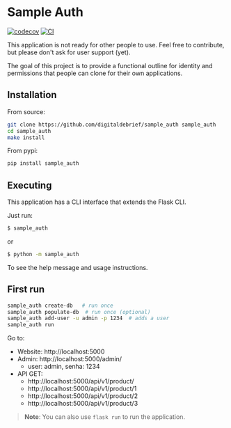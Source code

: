 # Sample Auth

[![codecov](https://codecov.io/gh/digitaldebrief/sample_auth/branch/main/graph/badge.svg?token=EPA1HFLD38)](https://codecov.io/gh/digitaldebrief/sample_auth)
[![CI](https://github.com/digitaldebrief/sample_auth/actions/workflows/main.yml/badge.svg)](https://github.com/digitaldebrief/sample_auth/actions/workflows/main.yml)


This application is not ready for other people to use. Feel free to contribute, but please don't ask for user support (yet).

The goal of this project is to provide a functional outline for identity and permissions that people can clone for their own applications.

## Installation

From source:

```bash
git clone https://github.com/digitaldebrief/sample_auth sample_auth
cd sample_auth
make install
```

From pypi:

```bash
pip install sample_auth
```

## Executing

This application has a CLI interface that extends the Flask CLI.

Just run:

```bash
$ sample_auth
```

or

```bash
$ python -m sample_auth
```

To see the help message and usage instructions.

## First run

```bash
sample_auth create-db   # run once
sample_auth populate-db  # run once (optional)
sample_auth add-user -u admin -p 1234  # adds a user
sample_auth run
```

Go to:

- Website: http://localhost:5000
- Admin: http://localhost:5000/admin/
  - user: admin, senha: 1234
- API GET:
  - http://localhost:5000/api/v1/product/
  - http://localhost:5000/api/v1/product/1
  - http://localhost:5000/api/v1/product/2
  - http://localhost:5000/api/v1/product/3


> **Note**: You can also use `flask run` to run the application.
